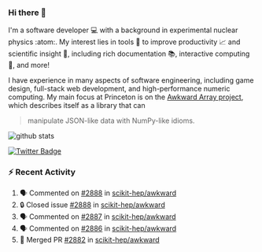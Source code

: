 ### Hi there 👋 

I'm a software developer 💻 with a background in experimental nuclear physics :atom:. My interest lies in tools :wrench: to improve productivity :chart_with_upwards_trend: and scientific insight :telescope:, including rich documentation 📚, interactive computing 🧮, and more! 

I have experience in many aspects of software engineering, including game design, full-stack web development, and high-performance numeric computing. My main focus at Princeton is on the [Awkward Array project](awkward-array.org/), which describes itself as a library that can 
> manipulate JSON-like data with NumPy-like idioms.

![github stats](https://github-readme-stats.vercel.app/api?username=agoose77&show_icons=true&hide_rank=true&hide_title=true&bg_color=30,e76445,904e95&text_color=efe3ec&icon_color=efe3ec)
<!--
**agoose77/agoose77** is a ✨ _special_ ✨ repository because its `README.md` (this file) appears on your GitHub profile.

Here are some ideas to get you started:

- 🔭 I’m currently working on ...
- 🌱 I’m currently learning ...
- 👯 I’m looking to collaborate on ...
- 🤔 I’m looking for help with ...
- 💬 Ask me about ...
- 📫 How to reach me: ...
- 😄 Pronouns: ...
- ⚡ Fun fact: ...
-->

[![Twitter Badge](https://img.shields.io/twitter/follow/agoose77?style=flat-square&logo=Twitter&logoColor=white&color=cornflowerblue)](https://twitter.com/agoose77)

### :zap: Recent Activity

<!--START_SECTION:activity-->
1. 🗣 Commented on [#2888](https://github.com/scikit-hep/awkward/issues/2888#issuecomment-1849972080) in [scikit-hep/awkward](https://github.com/scikit-hep/awkward)
2. 🔒 Closed issue [#2888](https://github.com/scikit-hep/awkward/issues/2888) in [scikit-hep/awkward](https://github.com/scikit-hep/awkward)
3. 🗣 Commented on [#2887](https://github.com/scikit-hep/awkward/issues/2887#issuecomment-1849971155) in [scikit-hep/awkward](https://github.com/scikit-hep/awkward)
4. 🗣 Commented on [#2886](https://github.com/scikit-hep/awkward/pull/2886#issuecomment-1849941883) in [scikit-hep/awkward](https://github.com/scikit-hep/awkward)
5. 🎉 Merged PR [#2882](https://github.com/scikit-hep/awkward/pull/2882) in [scikit-hep/awkward](https://github.com/scikit-hep/awkward)
<!--END_SECTION:activity-->
